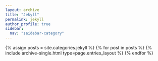 ```yaml
---
layout: archive
title: "Jekyll"
permalink: jekyll
author_profile: true
sidebar:
  nav: "saidebar-category"
---
```


{% assign posts = site.categories.jekyll %}
{% for post in posts %} {% include archive-single.html type=page.entries_layout %} {% endfor %}